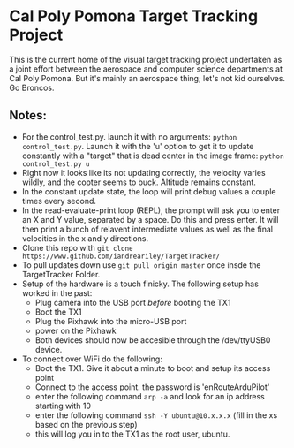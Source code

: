 # Cal Poly Pomona Target Tracking Project

This is the current home of the visual target tracking project undertaken as a joint effort between the aerospace and computer science departments at Cal Poly Pomona. But it's mainly an aerospace thing; let's not kid ourselves. Go Broncos.

## Notes:
- For the control_test.py. launch it with no arguments: `python control_test.py`. Launch it with the 'u' option to get it to update constantly with a "target" that is dead center in the image frame: `python control_test.py u`
- Right now it looks like its not updating correctly, the velocity varies wildly, and the copter seems to buck. Altitude remains constant.
- In the constant update state, the loop will print debug values a couple times every second.
- In the read-evaluate-print loop (REPL), the prompt will ask you to enter an X and Y value, separated by a space. Do this and press enter. It will then print a bunch of relavent intermediate values as well as the final velocities in the x and y directions.
- Clone this repo with `git clone https://www.github.com/iandreariley/TargetTracker/`
- To pull updates down use `git pull origin master` once insde the TargetTracker Folder.
- Setup of the hardware is a touch finicky. The following setup has worked in the past:
    - Plug camera into the USB port _before_ booting the TX1
    - Boot the TX1
    - Plug the Pixhawk into the micro-USB port
    - power on the Pixhawk
    - Both devices should now be accesible through the /dev/ttyUSB0 device.
- To connect over WiFi do the following:
    - Boot the TX1. Give it about a minute to boot and setup its access point
    - Connect to the access point. the password is 'enRouteArduPilot'
    - enter the following command `arp -a` and look for an ip address starting with 10
    - enter the following command `ssh -Y ubuntu@10.x.x.x` (fill in the xs based on the previous step)
    - this will log you in to the TX1 as the root user, ubuntu.